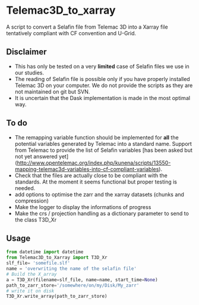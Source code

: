 # Telemac3D_to_xarray
A script to convert a Selafin file from Telemac 3D into a Xarray file tentatively compliant with CF convention and U-Grid.
## Disclaimer
* This has only be tested on a very **limited** case of Selafin files we use in our studies.
* The reading of Selafin file is possible only if you have properly installed Telemac 3D on your computer.
We do not provide the scripts as they are not maintained on git but SVN.
* It is uncertain that the Dask implementation is made in the most optimal way.

## To do
* The remapping variable function should be implemented for **all** the potential variables generated by Telemac into a standard name.
Support from Telemac to provide the list of Selafin variables [has been asked but not yet answered yet]
(http://www.opentelemac.org/index.php/kunena/scripts/13550-mapping-telemac3d-variables-into-cf-compliant-variables).
* Check that the files are actually close to be compliant with the standards. At the moment it seems functional but proper testing is needed.
* add options to optimise the zarr and the xarray datasets (chunks and compression)
* Make the logger to display the informations of progress
* Make the crs / projection handling as a dictionary parameter to send to the class T3D_Xr
## Usage

``` python
from datetime import datetime
from Telemac3D_to_Xarray import T3D_Xr
slf_file= 'somefile.slf'
name = 'overwriting the name of the selafin file'
# Build the X_array
a = T3D_Xr(filename=slf_file, name=name, start_time=None)
path_to_zarr_store='/somewhere/on/my/Disk/My_zarr'
# write it on disk
T3D_Xr.write_array(path_to_zarr_store)
```
